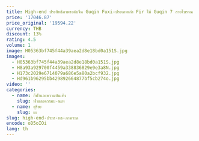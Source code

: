 ```yaml
---
title: High-end ประสิทธิภาพระดับจีน Guqin Fuxi-ประเภทเก่า Fir ไม้ Guqin 7 สายโบราณ Zither พร้อมอุปกรณ์เสริม
price: '17046.87'
price_original: '19594.22'
currency: THB
discount: 13%
rating: 4.5
volume: 1
image: H05363bf745f44a39aea2d8e18bd0a151S.jpg
images:
  - H05363bf745f44a39aea2d8e18bd0a151S.jpg
  - H8a93a929700f4459a338836829e9e3a8N.jpg
  - H173c2029e6714079a686e5a80a2bcf932.jpg
  - Hd961b96295bb429892664877bf5cb274o.jpg
video: ''
categories:
  - name: กีฬาและความบันเทิง
    slug: ฬาและความบ-นเท
  - name: ดุริยะ
    slug: ยะ
slug: high-end-ประส-ทธ-ภาพระด
encode: oD5oIOi
lang: th
---
```

  